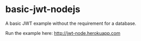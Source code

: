 # basic-jwt-nodejs
A basic JWT example without the requirement for a database.

Run the example here: http://jwt-node.herokuapp.com